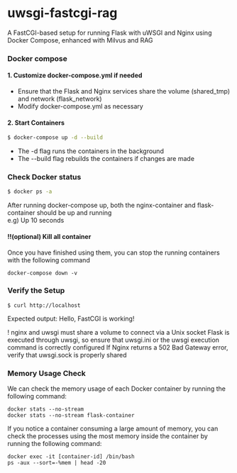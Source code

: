 # uwsgi-fastcgi-rag
A FastCGI-based setup for running Flask with uWSGI and Nginx using Docker Compose, enhanced with Milvus and RAG

### Docker compose
#### 1. Customize docker-compose.yml if needed 
- Ensure that the Flask and Nginx services share the volume (shared_tmp) and network (flask_network)
- Modify docker-compose.yml as necessary


#### 2. Start Containers 
```bash
$ docker-compose up -d --build
```
- The -d flag runs the containers in the background
- The --build flag rebuilds the containers if changes are made


### Check Docker status 
```bash
$ docker ps -a
```
After running docker-compose up, both the nginx-container and flask-container should be up and running\
e.g) Up 10 seconds

#### !!(optional) Kill all container 
Once you have finished using them, you can stop the running containers with the following command
```
docker-compose down -v
```


### Verify the Setup 
```
$ curl http://localhost
```
Expected output: Hello, FastCGI is working!

! nginx and uwsgi must share a volume to connect via a Unix socket
Flask is executed through uwsgi, so ensure that uwsgi.ini or the uwsgi execution command is correctly configured
If Nginx returns a 502 Bad Gateway error, verify that uwsgi.sock is properly shared


### Memory Usage Check 
We can check the memory usage of each Docker container by running the following command:
```
docker stats --no-stream
docker stats --no-stream flask-container
```
If you notice a container consuming a large amount of memory, you can check the processes using the most memory inside the container by running the following command:
```
docker exec -it [container-id] /bin/bash
ps -aux --sort=-%mem | head -20
```
